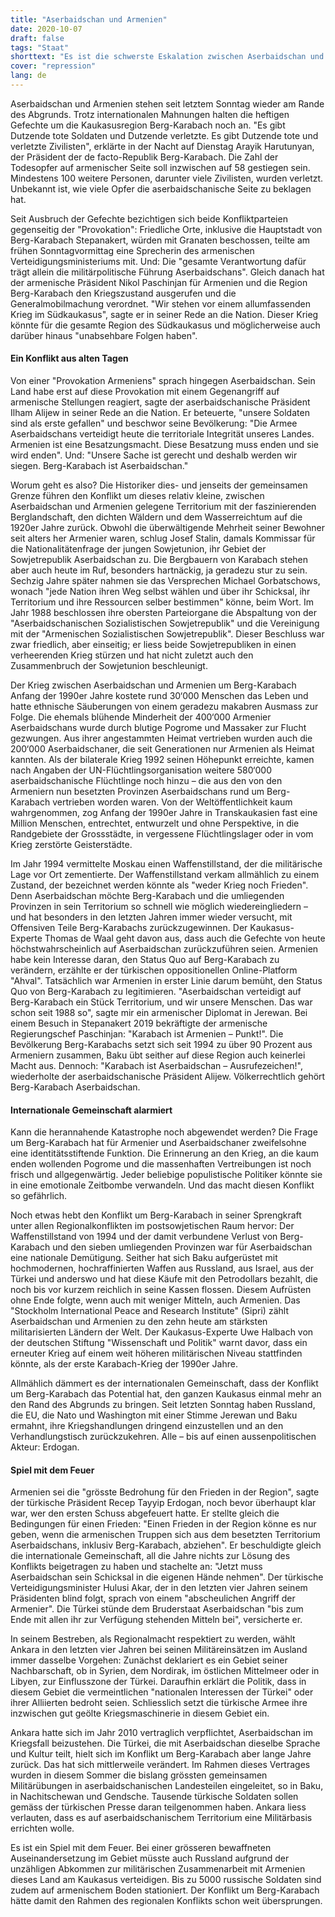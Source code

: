 ```yaml
---
title: "Aserbaidschan und Armenien"
date: 2020-10-07
draft: false
tags: "Staat"
shorttext: "Es ist die schwerste Eskalation zwischen Aserbaidschan und Armenien seit Jahrzehnten. Ist die gefährliche Dynamik noch zu stoppen?"
cover: "repression"
lang: de
---
```


Aserbaidschan und Armenien stehen seit letztem Sonntag wieder am Rande des Abgrunds. Trotz internationalen Mahnungen halten die heftigen Gefechte um die Kaukasusregion Berg-Karabach noch an. "Es gibt Dutzende tote Soldaten und Dutzende verletzte. Es gibt Dutzende tote und verletzte Zivilisten", erklärte in der Nacht auf Dienstag Arayik Harutunyan, der Präsident der de facto-Republik Berg-Karabach. Die Zahl der Todesopfer auf armenischer Seite soll inzwischen auf 58 gestiegen sein. Mindestens 100 weitere Personen, darunter viele Zivilisten, wurden verletzt. Unbekannt ist, wie viele Opfer die aserbaidschanische Seite zu beklagen hat.

Seit Ausbruch der Gefechte bezichtigen sich beide Konfliktparteien gegenseitig der "Provokation": Friedliche Orte, inklusive die Hauptstadt von Berg-Karabach Stepanakert, würden mit Granaten beschossen, teilte am frühen Sonntagvormittag eine Sprecherin des armenischen Verteidigungsministeriums mit. Und: Die "gesamte Verantwortung dafür trägt allein die militärpolitische Führung Aserbaidschans". Gleich danach hat der armenische Präsident Nikol Paschinjan für Armenien und die Region Berg-Karabach den Kriegszustand ausgerufen und die Generalmobilmachung verordnet. "Wir stehen vor einem allumfassenden Krieg im Südkaukasus", sagte er in seiner Rede an die Nation. Dieser Krieg könnte für die gesamte Region des Südkaukasus und möglicherweise auch darüber hinaus "unabsehbare Folgen haben".

#### Ein Konflikt aus alten Tagen

Von einer "Provokation Armeniens" sprach hingegen Aserbaidschan. Sein Land habe erst auf diese Provokation mit einem Gegenangriff auf armenische Stellungen reagiert, sagte der aserbaidschanische Präsident Ilham Alijew in seiner Rede an die Nation. Er beteuerte, "unsere Soldaten sind als erste gefallen" und beschwor seine Bevölkerung: "Die Armee Aserbaidschans verteidigt heute die territoriale Integrität unseres Landes. Armenien ist eine Besatzungsmacht. Diese Besatzung muss enden und sie wird enden". Und: "Unsere Sache ist gerecht und deshalb werden wir siegen. Berg-Karabach ist Aserbaidschan."

Worum geht es also? Die Historiker dies- und jenseits der gemeinsamen Grenze führen den Konflikt um dieses relativ kleine, zwischen Aserbaidschan und Armenien gelegene Territorium mit der faszinierenden Berglandschaft, den dichten Wäldern und dem Wasserreichtum auf die 1920er Jahre zurück. Obwohl die überwältigende Mehrheit seiner Bewohner seit alters her Armenier waren, schlug Josef Stalin, damals Kommissar für die Nationalitätenfrage der jungen Sowjetunion, ihr Gebiet der Sowjetrepublik Aserbaidschan zu. Die Bergbauern von Karabach stehen aber auch heute im Ruf, besonders hartnäckig, ja geradezu stur zu sein. Sechzig Jahre später nahmen sie das Versprechen Michael Gorbatschows, wonach "jede Nation ihren Weg selbst wählen und über ihr Schicksal, ihr Territorium und ihre Ressourcen selber bestimmen" könne, beim Wort. Im Jahr 1988 beschlossen ihre obersten Parteiorgane die Abspaltung von der "Aserbaidschanischen Sozialistischen Sowjetrepublik" und die Vereinigung mit der "Armenischen Sozialistischen Sowjetrepublik". Dieser Beschluss war zwar friedlich, aber einseitig; er liess beide Sowjetrepubliken in einen verheerenden Krieg stürzen und hat nicht zuletzt auch den Zusammenbruch der Sowjetunion beschleunigt.

Der Krieg zwischen Aserbaidschan und Armenien um Berg-Karabach Anfang der 1990er Jahre kostete rund 30‘000 Menschen das Leben und hatte ethnische Säuberungen von einem geradezu makabren Ausmass zur Folge. Die ehemals blühende Minderheit der 400‘000 Armenier Aserbaidschans wurde durch blutige Pogrome und Massaker zur Flucht gezwungen. Aus ihrer angestammten Heimat vertrieben wurden auch die 200‘000 Aserbaidschaner, die seit Generationen nur Armenien als Heimat kannten. Als der bilaterale Krieg 1992 seinen Höhepunkt erreichte, kamen nach Angaben der UN-Flüchtlingsorganisation weitere 580‘000 aserbaidschanische Flüchtlinge noch hinzu – die aus den von den Armeniern nun besetzten Provinzen Aserbaidschans rund um Berg-Karabach vertrieben worden waren. Von der Weltöffentlichkeit kaum wahrgenommen, zog Anfang der 1990er Jahre in Transkaukasien fast eine Million Menschen, entrechtet, entwurzelt und ohne Perspektive, in die Randgebiete der Grossstädte, in vergessene Flüchtlingslager oder in vom Krieg zerstörte Geisterstädte.

Im Jahr 1994 vermittelte Moskau einen Waffenstillstand, der die militärische Lage vor Ort zementierte. Der Waffenstillstand verkam allmählich zu einem Zustand, der bezeichnet werden könnte als "weder Krieg noch Frieden". Denn Aserbaidschan möchte Berg-Karabach und die umliegenden Provinzen in sein Territorium so schnell wie möglich wiedereingliedern – und hat besonders in den letzten Jahren immer wieder versucht, mit Offensiven Teile Berg-Karabachs zurückzugewinnen. Der Kaukasus-Experte Thomas de Waal geht davon aus, dass auch die Gefechte von heute höchstwahrscheinlich auf Aserbaidschan zurückzuführen seien. Armenien habe kein Interesse daran, den Status Quo auf Berg-Karabach zu verändern, erzählte er der türkischen oppositionellen Online-Platform "Ahval". Tatsächlich war Armenien in erster Linie darum bemüht, den Status Quo von Berg-Karabach zu legitimieren. "Aserbaidschan verteidigt auf Berg-Karabach ein Stück Territorium, und wir unsere Menschen. Das war schon seit 1988 so", sagte mir ein armenischer Diplomat in Jerewan. Bei einem Besuch in Stepanakert 2019 bekräftigte der armenische Regierungschef Paschinjan: "Karabach ist Armenien – Punkt!". Die Bevölkerung Berg-Karabachs setzt sich seit 1994 zu über 90 Prozent aus Armeniern zusammen, Baku übt seither auf diese Region auch keinerlei Macht aus. Dennoch: "Karabach ist Aserbaidschan – Ausrufezeichen!", wiederholte der aserbaidschanische Präsident Alijew. Völkerrechtlich gehört Berg-Karabach Aserbaidschan.

#### Internationale Gemeinschaft alarmiert

Kann die herannahende Katastrophe noch abgewendet werden? Die Frage um Berg-Karabach hat für Armenier und Aserbaidschaner zweifelsohne eine identitätsstiftende Funktion. Die Erinnerung an den Krieg, an die kaum enden wollenden Pogrome und die massenhaften Vertreibungen ist noch frisch und allgegenwärtig. Jeder beliebige populistische Politiker könnte sie in eine emotionale Zeitbombe verwandeln. Und das macht diesen Konflikt so gefährlich.

Noch etwas hebt den Konflikt um Berg-Karabach in seiner Sprengkraft unter allen Regionalkonflikten im postsowjetischen Raum hervor: Der Waffenstillstand von 1994 und der damit verbundene Verlust von Berg-Karabach und den sieben umliegenden Provinzen war für Aserbaidschan eine nationale Demütigung. Seither hat sich Baku aufgerüstet mit hochmodernen, hochraffinierten Waffen aus Russland, aus Israel, aus der Türkei und anderswo und hat diese Käufe mit den Petrodollars bezahlt, die noch bis vor kurzem reichlich in seine Kassen flossen. Diesem Aufrüsten ohne Ende folgte, wenn auch mit weniger Mitteln, auch Armenien. Das "Stockholm International Peace and Research Institute" (Sipri) zählt Aserbaidschan und Armenien zu den zehn heute am stärksten militarisierten Ländern der Welt. Der Kaukasus-Experte Uwe Halbach von der deutschen Stiftung "Wissenschaft und Politik" warnt davor, dass ein erneuter Krieg auf einem weit höheren militärischen Niveau stattfinden könnte, als der erste Karabach-Krieg der 1990er Jahre.

Allmählich dämmert es der internationalen Gemeinschaft, dass der Konflikt um Berg-Karabach das Potential hat, den ganzen Kaukasus einmal mehr an den Rand des Abgrunds zu bringen. Seit letzten Sonntag haben Russland, die EU, die Nato und Washington mit einer Stimme Jerewan und Baku ermahnt, ihre Kriegshandlungen dringend einzustellen und an den Verhandlungstisch zurückzukehren. Alle – bis auf einen aussenpolitischen Akteur: Erdogan.

#### Spiel mit dem Feuer

Armenien sei die "grösste Bedrohung für den Frieden in der Region", sagte der türkische Präsident Recep Tayyip Erdogan, noch bevor überhaupt klar war, wer den ersten Schuss abgefeuert hatte. Er stellte gleich die Bedingungen für einen Frieden: "Einen Frieden in der Region könne es nur geben, wenn die armenischen Truppen sich aus dem besetzten Territorium Aserbaidschans, inklusiv Berg-Karabach, abziehen". Er beschuldigte gleich die internationale Gemeinschaft, all die Jahre nichts zur Lösung des Konflikts beigetragen zu haben und stachelte an: "Jetzt muss Aserbaidschan sein Schicksal in die eigenen Hände nehmen". Der türkische Verteidigungsminister Hulusi Akar, der in den letzten vier Jahren seinem Präsidenten blind folgt, sprach von einem "abscheulichen Angriff der Armenier". Die Türkei stünde dem Bruderstaat Aserbaidschan "bis zum Ende mit allen ihr zur Verfügung stehenden Mitteln bei", versicherte er.

In seinem Bestreben, als Regionalmacht respektiert zu werden, wählt Ankara in den letzten vier Jahren bei seinen Militäreinsätzen im Ausland immer dasselbe Vorgehen: Zunächst deklariert es ein Gebiet seiner Nachbarschaft, ob in Syrien, dem Nordirak, im östlichen Mittelmeer oder in Libyen, zur Einflusszone der Türkei. Daraufhin erklärt die Politik, dass in diesem Gebiet die vermeintlichen "nationalen Interessen der Türkei" oder ihrer Alliierten bedroht seien. Schliesslich setzt die türkische Armee ihre inzwischen gut geölte Kriegsmaschinerie in diesem Gebiet ein.

Ankara hatte sich im Jahr 2010 vertraglich verpflichtet, Aserbaidschan im Kriegsfall beizustehen. Die Türkei, die mit Aserbaidschan dieselbe Sprache und Kultur teilt, hielt sich im Konflikt um Berg-Karabach aber lange Jahre zurück. Das hat sich mittlerweile verändert. Im Rahmen dieses Vertrages wurden in diesem Sommer die bislang grössten gemeinsamen Militärübungen in aserbaidschanischen Landesteilen eingeleitet, so in Baku, in Nachitschewan und Gendsche. Tausende türkische Soldaten sollen gemäss der türkischen Presse daran teilgenommen haben. Ankara liess verlauten, dass es auf aserbaidschanischem Territorium eine Militärbasis errichten wolle.

Es ist ein Spiel mit dem Feuer. Bei einer grösseren bewaffneten Auseinandersetzung im Gebiet müsste auch Russland aufgrund der unzähligen Abkommen zur militärischen Zusammenarbeit mit Armenien dieses Land am Kaukasus verteidigen. Bis zu 5000 russische Soldaten sind zudem auf armenischem Boden stationiert. Der Konflikt um Berg-Karabach hätte damit den Rahmen des regionalen Konflikts schon weit übersprungen.
